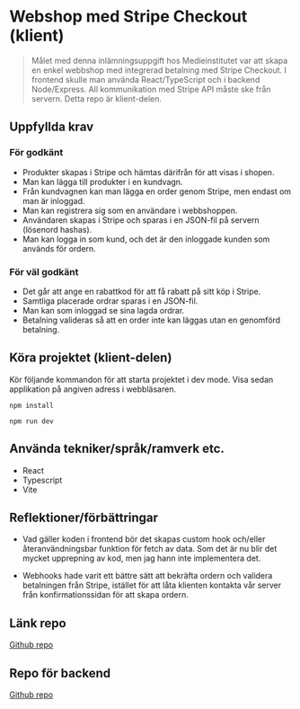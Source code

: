# Webshop med Stripe Checkout (klient)

> Målet med denna inlämningsuppgift hos Medieinstitutet var att skapa en enkel webbshop med integrerad betalning med Stripe Checkout. I frontend skulle man använda React/TypeScript och i backend Node/Express. All kommunikation med Stripe API måste ske från servern. Detta repo är klient-delen.

## Uppfyllda krav

### För godkänt

- Produkter skapas i Stripe och hämtas därifrån för att visas i shopen.
- Man kan lägga till produkter i en kundvagn.
- Från kundvagnen kan man lägga en order genom Stripe, men endast om man är inloggad.
- Man kan registrera sig som en användare i webbshoppen.
- Användaren skapas i Stripe och sparas i en JSON-fil på servern (lösenord hashas).
- Man kan logga in som kund, och det är den inloggade kunden som används för ordern.

### För väl godkänt

- Det går att ange en rabattkod för att få rabatt på sitt köp i Stripe.
- Samtliga placerade ordrar sparas i en JSON-fil.
- Man kan som inloggad se sina lagda ordrar.
- Betalning valideras så att en order inte kan läggas utan en genomförd betalning.

## Köra projektet (klient-delen)

Kör följande kommandon för att starta projektet i dev mode. Visa sedan applikation på angiven adress i webbläsaren.

`npm install`

`npm run dev`

## Använda tekniker/språk/ramverk etc.

- React
- Typescript
- Vite

## Reflektioner/förbättringar

- Vad gäller koden i frontend bör det skapas custom hook och/eller återanvändningsbar funktion för fetch av data. Som det är nu blir det mycket upprepning av kod, men jag hann inte implementera det.

- Webhooks hade varit ett bättre sätt att bekräfta ordern och validera betalningen från Stripe, istället för att låta klienten kontakta vår server från konfirmationssidan för att skapa ordern.

## Länk repo

[Github repo](https://github.com/johanbry/stripe-checkout-client)

## Repo för backend

[Github repo](https://github.com/johanbry/stripe-checkout-server)
